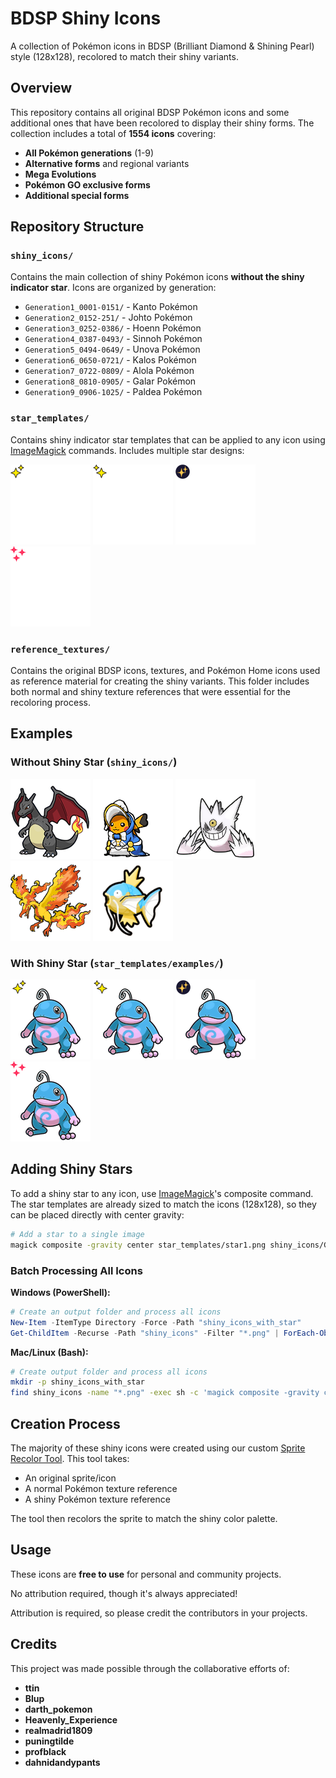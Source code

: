 # BDSP Shiny Icons

A collection of Pokémon icons in BDSP (Brilliant Diamond & Shining Pearl) style (128x128), recolored to match their shiny variants.

## Overview

This repository contains all original BDSP Pokémon icons and some additional ones that have been recolored to display their shiny forms. The collection includes a total of **1554 icons** covering:

- **All Pokémon generations** (1-9)
- **Alternative forms** and regional variants
- **Mega Evolutions**
- **Pokémon GO exclusive forms**
- **Additional special forms**

## Repository Structure

### `shiny_icons/`

Contains the main collection of shiny Pokémon icons **without the shiny indicator star**. Icons are organized by generation:

- `Generation1_0001-0151/` - Kanto Pokémon
- `Generation2_0152-251/` - Johto Pokémon
- `Generation3_0252-0386/` - Hoenn Pokémon
- `Generation4_0387-0493/` - Sinnoh Pokémon
- `Generation5_0494-0649/` - Unova Pokémon
- `Generation6_0650-0721/` - Kalos Pokémon
- `Generation7_0722-0809/` - Alola Pokémon
- `Generation8_0810-0905/` - Galar Pokémon
- `Generation9_0906-1025/` - Paldea Pokémon

### `star_templates/`

Contains shiny indicator star templates that can be applied to any icon using [ImageMagick](https://imagemagick.org/) commands. Includes multiple star designs:

![Star template 1](star_templates/star1.png)
![Star template 1.2](star_templates/star1_2.png)
![Star template 2](star_templates/star2.png)
![Star template 3](star_templates/star3.png)

### `reference_textures/`

Contains the original BDSP icons, textures, and Pokémon Home icons used as reference material for creating the shiny variants. This folder includes both normal and shiny texture references that were essential for the recoloring process.

## Examples

### Without Shiny Star (`shiny_icons/`)

![Shiny Charizard without star](shiny_icons/Generation1_0001-0151/pm0006_00_01.png)
![Shiny Pikachu without star](shiny_icons/Generation1_0001-0151/pm0025_03_11.png)
![Shiny Gengar without star](shiny_icons/Generation1_0001-0151/pm0094_01_01.png)
![Shiny Moltres without star](shiny_icons/Generation1_0001-0151/pm0146_01_21.png)
![Shiny Magikarp without star](shiny_icons/Generation1_0001-0151/pm0129_00_11_28.png)

### With Shiny Star (`star_templates/examples/`)

![Politoed with star template 1](star_templates/examples/pm0186_00_01_star1.png)
![Politoed with star template 1.2](star_templates/examples/pm0186_00_01_star1_2.png)
![Politoed with star template 2](star_templates/examples/pm0186_00_01_star2.png)
![Politoed with star template 3](star_templates/examples/pm0186_00_01_star3.png)

## Adding Shiny Stars

To add a shiny star to any icon, use [ImageMagick](https://imagemagick.org/)'s composite command. The star templates are already sized to match the icons (128x128), so they can be placed directly with center gravity:

```bash
# Add a star to a single image
magick composite -gravity center star_templates/star1.png shiny_icons/Generation2_0152-251/pm0186_00_01.png output_with_star.png
```

### Batch Processing All Icons

**Windows (PowerShell):**

```powershell
# Create an output folder and process all icons
New-Item -ItemType Directory -Force -Path "shiny_icons_with_star"
Get-ChildItem -Recurse -Path "shiny_icons" -Filter "*.png" | ForEach-Object { magick composite -gravity center "star_templates/star1.png" $_.FullName "shiny_icons_with_star/$($_.Name)" }
```

**Mac/Linux (Bash):**

```bash
# Create output folder and process all icons
mkdir -p shiny_icons_with_star
find shiny_icons -name "*.png" -exec sh -c 'magick composite -gravity center star_templates/star1.png "$1" "shiny_icons_with_star/$(basename "$1")"' _ {} \;
```

## Creation Process

The majority of these shiny icons were created using our custom [Sprite Recolor Tool](https://github.com/BlupBlurp/sprite-recolor-tool). This tool takes:

- An original sprite/icon
- A normal Pokémon texture reference
- A shiny Pokémon texture reference

The tool then recolors the sprite to match the shiny color palette.

## Usage

These icons are **free to use** for personal and community projects.

No attribution required, though it's always appreciated!

Attribution is required, so please credit the contributors in your projects.

## Credits

This project was made possible through the collaborative efforts of:

- **ttin**
- **Blup**
- **darth_pokemon**
- **Heavenly_Experience**
- **realmadrid1809**
- **puningtilde**
- **profblack**
- **dahnidandypants**
